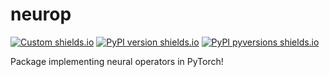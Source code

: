 # neurop 

[![Custom shields.io](https://img.shields.io/badge/docs-brightgreen?logo=github&logoColor=green&label=gh-pages)](https://lonelyneutrin0.github.io/neurop/)
[![PyPI version shields.io](https://img.shields.io/pypi/v/neurop.svg)](https://pypi.python.org/pypi/neurop/)
[![PyPI pyversions shields.io](https://img.shields.io/pypi/pyversions/neurop.svg)](https://pypi.python.org/pypi/neurop/)

Package implementing neural operators in PyTorch!
